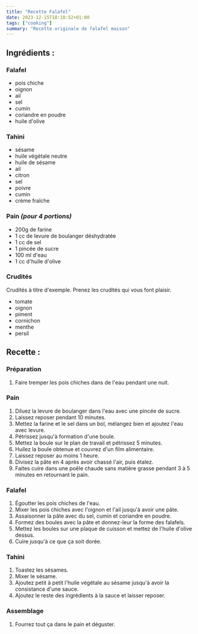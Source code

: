 ```yaml
---
title: "Recette Falafel"
date: 2023-12-15T18:10:52+01:00
tags: ["cooking"]
summary: "Recette originale de falafel maison"
---
```


## Ingrédients :

### Falafel

- pois chiche
- oignon
- ail
- sel
- cumin
- coriandre en poudre
- huile d'olive

### Tahini

- sésame
- huile végétale neutre
- huile de sésame
- ail
- citron
- sel
- poivre
- cumin
- crème fraîche

### Pain _(pour 4 portions)_

- 200g de farine
- 1 cc de levure de boulanger déshydratée
- 1 cc de sel
- 1 pincée de sucre
- 100 ml d'eau
- 1 cc d'huile d'olive

### Crudités

Crudités à titre d'exemple.
Prenez les crudités qui vous font plaisir.

- tomate
- oignon
- piment
- cornichon
- menthe
- persil

## Recette :

### Préparation

1. Faire tremper les pois chiches dans de l'eau pendant une nuit.

### Pain

1. Diluez la levure de boulanger dans l'eau avec une pincée de sucre.
1. Laissez reposer pendant 10 minutes.
1. Mettez la farine et le sel dans un bol, mélangez bien et ajoutez l'eau avec levure.
1. Pétrissez jusqu'à formation d'une boule.
1. Mettez la boule sur le plan de travail et pétrissez 5 minutes.
1. Huilez la boule obtenue et couvrez d'un film alimentaire.
1. Laissez reposer au moins 1 heure.
1. Divisez la pâte en 4 après avoir chassé l'air, puis étalez.
1. Faites cuire dans une poêle chaude sans matière grasse pendant 3 à 5 minutes en retournant le pain.

### Falafel

1. Égoutter les pois chiches de l'eau.
1. Mixer les pois chiches avec l'oignon et l'ail jusqu'à avoir une pâte.
1. Assaisonner la pâte avec du sel, cumin et coriandre en poudre.
1. Formez des boules avec la pâte et donnez-leur la forme des falafels.
1. Mettez les boules sur une plaque de cuisson et mettez de l'huile d'olive dessus.
1. Cuire jusqu'à ce que ça soit dorée.

### Tahini

1. Toastez les sésames.
1. Mixer le sésame.
1. Ajoutez petit à petit l'huile végétale au sésame jusqu'à avoir la consistance d'une sauce.
1. Ajoutez le reste des ingrédients à la sauce et laisser reposer.

### Assemblage

1. Fourrez tout ça dans le pain et déguster.
